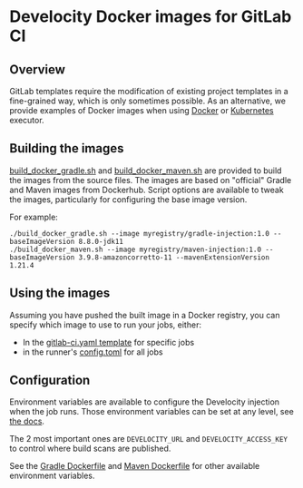 # Develocity Docker images for GitLab CI

## Overview
GitLab templates require the modification of existing project templates in a fine-grained way, which is only sometimes possible.
As an alternative, we provide examples of Docker images when using [Docker](https://docs.gitlab.com/runner/executors/docker.html) or [Kubernetes](https://docs.gitlab.com/runner/executors/kubernetes/) executor.

## Building the images
[build_docker_gradle.sh](build_docker_gradle.sh) and [build_docker_maven.sh](build_docker_maven.sh) are provided to build the images from the source files.
The images are based on "official" Gradle and Maven images from Dockerhub.
Script options are available to tweak the images, particularly for configuring the base image version.

For example:
```
./build_docker_gradle.sh --image myregistry/gradle-injection:1.0 --baseImageVersion 8.8.0-jdk11
./build_docker_maven.sh --image myregistry/maven-injection:1.0 --baseImageVersion 3.9.8-amazoncorretto-11 --mavenExtensionVersion 1.21.4
```

## Using the images
Assuming you have pushed the built image in a Docker registry, you can specify which image to use to run your jobs, either:
- In the [gitlab-ci.yaml template](https://docs.gitlab.com/runner/executors/docker.html#define-images-and-services-in-gitlab-ciyml) for specific jobs
- in the runner's [config.toml](https://docs.gitlab.com/runner/executors/docker.html#define-images-and-services-in-configtoml) for all jobs

## Configuration
Environment variables are available to configure the Develocity injection when the job runs.
Those environment variables can be set at any level, see [the docs](https://docs.gitlab.com/ee/ci/variables/).

The 2 most important ones are `DEVELOCITY_URL` and `DEVELOCITY_ACCESS_KEY` to control where build scans are published.

See the [Gradle Dockerfile](src/gradle/docker/Dockerfile) and [Maven Dockerfile](src/maven/docker/Dockerfile) for other available environment variables.
